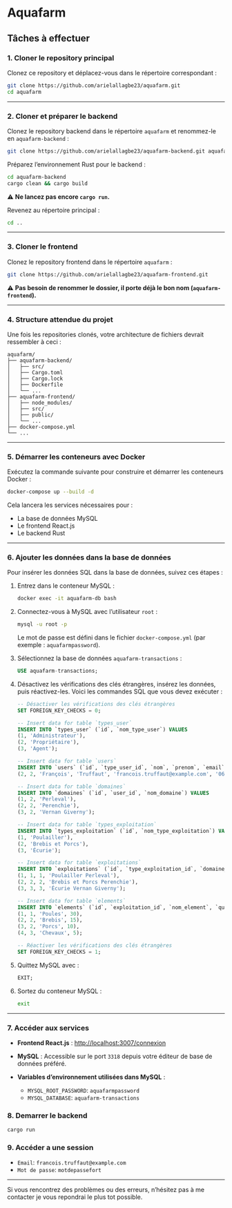 # Aquafarm

## Tâches à effectuer

### 1. Cloner le repository principal
Clonez ce repository et déplacez-vous dans le répertoire correspondant :

```bash
git clone https://github.com/arielallagbe23/aquafarm.git
cd aquafarm
```

---

### 2. Cloner et préparer le backend
Clonez le repository backend dans le répertoire `aquafarm` et renommez-le en `aquafarm-backend` :

```bash
git clone https://github.com/arielallagbe23/aquafarm-backend.git aquafarm-backend
```

Préparez l’environnement Rust pour le backend :

```bash
cd aquafarm-backend
cargo clean && cargo build
```

⚠️ **Ne lancez pas encore `cargo run`.**

Revenez au répertoire principal :

```bash
cd ..
```

---

### 3. Cloner le frontend
Clonez le repository frontend dans le répertoire `aquafarm` :

```bash
git clone https://github.com/arielallagbe23/aquafarm-frontend.git
```

⚠️ **Pas besoin de renommer le dossier, il porte déjà le bon nom (`aquafarm-frontend`).**

---

### 4. Structure attendue du projet
Une fois les repositories clonés, votre architecture de fichiers devrait ressembler à ceci :

```
aquafarm/
├── aquafarm-backend/
│   ├── src/
│   ├── Cargo.toml
│   ├── Cargo.lock
│   ├── Dockerfile
│   └── ...
├── aquafarm-frontend/
│   ├── node_modules/
│   ├── src/
│   ├── public/
│   └── ...
├── docker-compose.yml
└── ...
```

---

### 5. Démarrer les conteneurs avec Docker
Exécutez la commande suivante pour construire et démarrer les conteneurs Docker :

```bash
docker-compose up --build -d
```

Cela lancera les services nécessaires pour :

- La base de données MySQL
- Le frontend React.js
- Le backend Rust

---

### 6. Ajouter les données dans la base de données
Pour insérer les données SQL dans la base de données, suivez ces étapes :

1. Entrez dans le conteneur MySQL :

   ```bash
   docker exec -it aquafarm-db bash
   ```

2. Connectez-vous à MySQL avec l’utilisateur `root` :

   ```bash
   mysql -u root -p
   ```

   Le mot de passe est défini dans le fichier `docker-compose.yml` (par exemple : `aquafarmpassword`).

3. Sélectionnez la base de données `aquafarm-transactions` :

   ```sql
   USE aquafarm-transactions;
   ```

4. Désactivez les vérifications des clés étrangères, insérez les données, puis réactivez-les. Voici les commandes SQL que vous devez exécuter :

   ```sql
   -- Désactiver les vérifications des clés étrangères
   SET FOREIGN_KEY_CHECKS = 0;

   -- Insert data for table `types_user`
   INSERT INTO `types_user` (`id`, `nom_type_user`) VALUES
   (1, 'Administrateur'),
   (2, 'Propriétaire'),
   (3, 'Agent');

   -- Insert data for table `users`
   INSERT INTO `users` (`id`, `type_user_id`, `nom`, `prenom`, `email`, `numero_telephone`, `mot_de_passe`) VALUES
   (2, 2, 'François', 'Truffaut', 'francois.truffaut@example.com', '0612345678', '$2b$12$eImiTXuWVxfM37uY4JANj.QfK2bZfrH1uZNpWvG.KBGa.V9fTtWye');

   -- Insert data for table `domaines`
   INSERT INTO `domaines` (`id`, `user_id`, `nom_domaine`) VALUES
   (1, 2, 'Perleval'),
   (2, 2, 'Perenchie'),
   (3, 2, 'Vernan Giverny');

   -- Insert data for table `types_exploitation`
   INSERT INTO `types_exploitation` (`id`, `nom_type_exploitation`) VALUES
   (1, 'Poulailler'),
   (2, 'Brebis et Porcs'),
   (3, 'Écurie');

   -- Insert data for table `exploitations`
   INSERT INTO `exploitations` (`id`, `type_exploitation_id`, `domaine_id`, `nom_exploitation`) VALUES
   (1, 1, 1, 'Poulailler Perleval'),
   (2, 2, 2, 'Brebis et Porcs Perenchie'),
   (3, 3, 3, 'Écurie Vernan Giverny');

   -- Insert data for table `elements`
   INSERT INTO `elements` (`id`, `exploitation_id`, `nom_element`, `quantite`) VALUES
   (1, 1, 'Poules', 30),
   (2, 2, 'Brebis', 15),
   (3, 2, 'Porcs', 10),
   (4, 3, 'Chevaux', 5);

   -- Réactiver les vérifications des clés étrangères
   SET FOREIGN_KEY_CHECKS = 1;
   ```

5. Quittez MySQL avec :

   ```sql
   EXIT;
   ```

6. Sortez du conteneur MySQL :

   ```bash
   exit
   ```

---

### 7. Accéder aux services
- **Frontend React.js** : [http://localhost:3007/connexion](http://localhost:3007/connexion)
- **MySQL** : Accessible sur le port `3318` depuis votre éditeur de base de données préféré.

- **Variables d’environnement utilisées dans MySQL** :
  - `MYSQL_ROOT_PASSWORD`: `aquafarmpassword`
  - `MYSQL_DATABASE`: `aquafarm-transactions`
 
### 8. Demarrer le backend
```bash
cargo run
```


### 9. Accéder a une session
  - `Email`: `francois.truffaut@example.com`
  - `Mot de passe`: `motdepassefort`
---

Si vous rencontrez des problèmes ou des erreurs, n’hésitez pas à me contacter je vous repondrai le plus tot possible.

